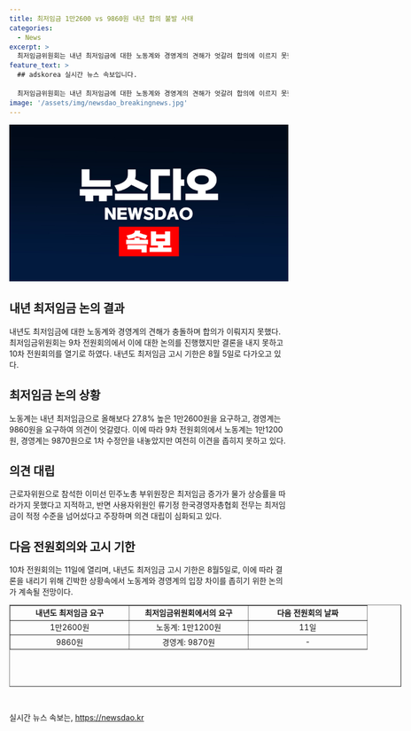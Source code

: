 ```yaml
---
title: 최저임금 1만2600 vs 9860원 내년 합의 불발 사태
categories:
  - News
excerpt: >
  최저임금위원회는 내년 최저임금에 대한 노동계와 경영계의 견해가 엇갈려 합의에 이르지 못했다. 노동계는 올해와 비교해 27.8% 상승한 1만2600원을 주장하며 물가 상승과 근로자 실질임금 하락을 우려했다. 반면, 경영계는 경제 악화를 우려하며 최저임금 동결을 강조했다. 양측은 한 발 물러서며 1차 수정안을 제시했으나 여전히 간극이 크다. 내년도 최저임금 고시 기한은 8월5일, 10차 전원회의는 11일에 열릴 예정이다.
feature_text: >
  ## adskorea 실시간 뉴스 속보입니다.

  최저임금위원회는 내년 최저임금에 대한 노동계와 경영계의 견해가 엇갈려 합의에 이르지 못했다. 노동계는 올해와 비교해 27.8% 상승한 1만2600원을 주장하며 물가 상승과 근로자 실질임금 하락을 우려했다. 반면, 경영계는 경제 악화를 우려하며 최저임금 동결을 강조했다. 양측은 한 발 물러서며 1차 수정안을 제시했으나 여전히 간극이 크다. 내년도 최저임금 고시 기한은 8월5일, 10차 전원회의는 11일에 열릴 예정이다.
image: '/assets/img/newsdao_breakingnews.jpg'
---
```


<p><img src="/assets/img/newsdao_breakingnews.jpg" alt="adskorea 속보" /></p>

<h2 data-ke-size="size26">내년 최저임금 논의 결과</h2>

<p data-ke-size="size16">내년도 최저임금에 대한 노동계와 경영계의 견해가 충돌하며 합의가 이뤄지지 못했다. 최저임금위원회는 9차 전원회의에서 이에 대한 논의를 진행했지만 결론을 내지 못하고 10차 전원회의를 열기로 하였다. 내년도 최저임금 고시 기한은 8월 5일로 다가오고 있다.</p>

<h2 data-ke-size="size26">최저임금 논의 상황</h2>

<p data-ke-size="size16">노동계는 내년 최저임금으로 올해보다 27.8% 높은 1만2600원을 요구하고, 경영계는 9860원을 요구하여 의견이 엇갈렸다. 이에 따라 9차 전원회의에서 노동계는 1만1200원, 경영계는 9870원으로 1차 수정안을 내놓았지만 여전히 이견을 좁히지 못하고 있다.</p>

<h2 data-ke-size="size26">의견 대립</h2>

<p data-ke-size="size16">근로자위원으로 참석한 이미선 민주노총 부위원장은 최저임금 증가가 물가 상승률을 따라가지 못했다고 지적하고, 반면 사용자위원인 류기정 한국경영자총협회 전무는 최저임금이 적정 수준을 넘어섰다고 주장하며 의견 대립이 심화되고 있다.</p>

<h2 data-ke-size="size26">다음 전원회의와 고시 기한</h2>

<p data-ke-size="size16">10차 전원회의는 11일에 열리며, 내년도 최저임금 고시 기한은 8월5일로, 이에 따라 결론을 내리기 위해 긴박한 상황속에서 노동계와 경영계의 입장 차이를 좁히기 위한 논의가 계속될 전망이다.</p>

<table style="width: 708px; height: 148px;" border="1">
<tbody>
<tr>
<td style="width: 200px; height: 17px; text-align: center;"><b>내년도 최저임금 요구</b></td>
<td style="width: 200px; height: 17px; text-align: center;"><b>최저임금위원회에서의 요구</b></td>
<td style="width: 200px; text-align: center; height: 17px;"><b>다음 전원회의 날짜</b></td>
</tr>
<tr>
<td style="width: 200px; height: 17px; text-align: center;">1만2600원</td>
<td style="width: 200px; height: 17px; text-align: center;">노동계: 1만1200원</td>
<td style="width: 200px; text-align: center; height: 17px;">11일</td>
</tr>
<tr>
<td style="width: 200px; height: 17px; text-align: center;">9860원</td>
<td style="width: 200px; height: 17px; text-align: center;">경영계: 9870원</td>
<td style="width: 200px; text-align: center; height: 17px;">-</td>
</tr>
</tbody>
</table>

<p data-ke-size="size16">&nbsp;</p>
실시간 뉴스 속보는, <a href="https://newsdao.kr" rel="dofollow">https://newsdao.kr</a>


